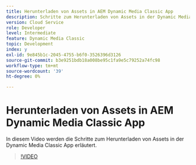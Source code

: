 ```yaml
---
title: Herunterladen von Assets in AEM Dynamic Media Classic App
description: Schritte zum Herunterladen von Assets in der Dynamic Media Classic App
version: Cloud Service
role: Developer
level: Intermediate
feature: Dynamic Media Classic
topic: Development
index: y
exl-id: 9e845b1c-2045-4755-b6f0-3526396d3126
source-git-commit: b3e9251bdb18a008be95c1fa9e5c79252a74fc98
workflow-type: tm+mt
source-wordcount: '39'
ht-degree: 0%

---
```


# Herunterladen von Assets in AEM Dynamic Media Classic App

In diesem Video werden die Schritte zum Herunterladen von Assets in der Dynamic Media Classic App erläutert.

>[!VIDEO](https://video.tv.adobe.com/v/335458?quality=12&learn=on)
